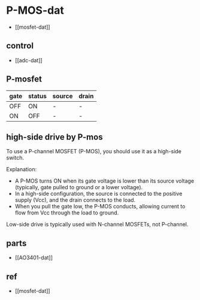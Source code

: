 
# P-MOS-dat

- [[mosfet-dat]]

## control 

- [[adc-dat]]

## P-mosfet 

| gate | status | source | drain |
| ---- | ------ | ------ | ----- |
| OFF  | ON     | -      | -     |
| ON   | OFF    | -      | -     |

## high-side drive by P-mos

To use a P-channel MOSFET (P-MOS), you should use it as a high-side switch.

Explanation:

- A P-MOS turns ON when its gate voltage is lower than its source voltage (typically, gate pulled to ground or a lower voltage).
- In a high-side configuration, the source is connected to the positive supply (Vcc), and the drain connects to the load.
- When you pull the gate low, the P-MOS conducts, allowing current to flow from Vcc through the load to ground.

Low-side drive is typically used with N-channel MOSFETs, not P-channel.



## parts 

- [[AO3401-dat]]


## ref 

- [[mosfet-dat]]
